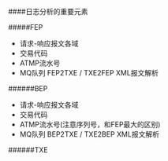 ####日志分析的重要元素

#####FEP
* 请求-响应报文各域
* 交易代码
* ATMP流水号
* MQ队列  FEP2TXE / TXE2FEP XML报文解析


######BEP
* 请求-响应报文各域
* 交易代码
* ATMP流水号(注意序列号，和FEP最大的区别)
* MQ队列  BEP2TXE / TXE2BEP XML报文解析

######TXE

